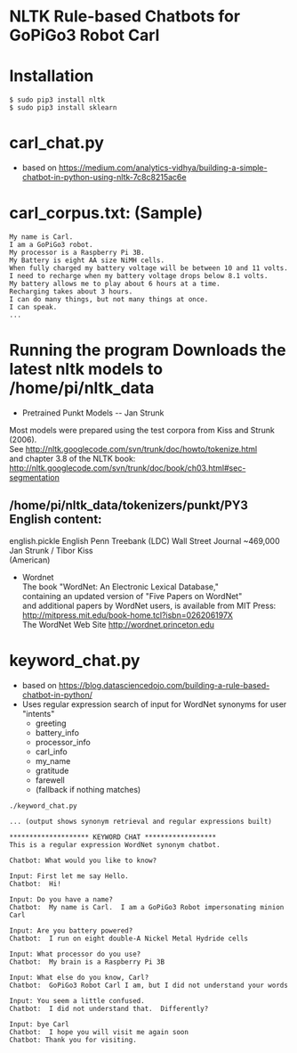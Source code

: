 # NLTK Rule-based Chatbots for GoPiGo3 Robot Carl


# Installation  
```
$ sudo pip3 install nltk  
$ sudo pip3 install sklearn  
```

# carl_chat.py
 - based on https://medium.com/analytics-vidhya/building-a-simple-chatbot-in-python-using-nltk-7c8c8215ac6e  

# carl_corpus.txt: (Sample)
```  
My name is Carl.  
I am a GoPiGo3 robot.  
My processor is a Raspberry Pi 3B.  
My Battery is eight AA size NiMH cells.  
When fully charged my battery voltage will be between 10 and 11 volts.  
I need to recharge when my battery voltage drops below 8.1 volts.  
My battery allows me to play about 6 hours at a time.  
Recharging takes about 3 hours.  
I can do many things, but not many things at once.  
I can speak.  
...  

```

# Running the program Downloads the latest nltk models to /home/pi/nltk_data

- Pretrained Punkt Models -- Jan Strunk 

Most models were prepared using the test corpora from Kiss and Strunk (2006).  
See http://nltk.googlecode.com/svn/trunk/doc/howto/tokenize.html  
and chapter 3.8 of the NLTK book:  
http://nltk.googlecode.com/svn/trunk/doc/book/ch03.html#sec-segmentation  

/home/pi/nltk_data/tokenizers/punkt/PY3 English content:  
---------------------------------------------------------------------------------------------------------------  
english.pickle	English	Penn Treebank (LDC)	Wall Street Journal	~469,000	Jan Strunk / Tibor Kiss  
               (American)  

- Wordnet  
  The book "WordNet: An Electronic Lexical Database,"  
  containing an updated version of "Five Papers on WordNet"  
  and additional papers by WordNet users, is available from MIT Press:  
  http://mitpress.mit.edu/book-home.tcl?isbn=026206197X  
  The WordNet Web Site  http://wordnet.princeton.edu



# keyword_chat.py
 - based on https://blog.datasciencedojo.com/building-a-rule-based-chatbot-in-python/
 - Uses regular expression search of input for WordNet synonyms for user "intents"
   - greeting
   - battery_info
   - processor_info
   - carl_info
   - my_name
   - gratitude
   - farewell
   - (fallback if nothing matches)

```
./keyword_chat.py

... (output shows synonym retrieval and regular expressions built)

******************** KEYWORD CHAT ******************
This is a regular expression WordNet synonym chatbot.

Chatbot: What would you like to know?

Input: First let me say Hello.
Chatbot:  Hi!

Input: Do you have a name?
Chatbot:  My name is Carl.  I am a GoPiGo3 Robot impersonating minion Carl

Input: Are you battery powered?
Chatbot:  I run on eight double-A Nickel Metal Hydride cells

Input: What processor do you use?
Chatbot:  My brain is a Raspberry Pi 3B

Input: What else do you know, Carl?
Chatbot:  GoPiGo3 Robot Carl I am, but I did not understand your words

Input: You seem a little confused.
Chatbot:  I did not understand that.  Differently?

Input: bye Carl
Chatbot:  I hope you will visit me again soon
Chatbot: Thank you for visiting.
```

